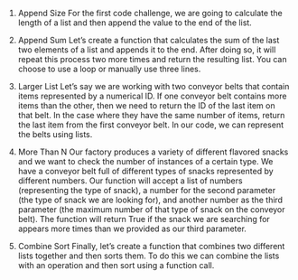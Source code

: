 1. Append Size
For the first code challenge, we are going to calculate the length of a list and then append the value to the end of the list. 

2. Append Sum
Let’s create a function that calculates the sum of the last two elements of a list and appends it to the end. After doing so, it will repeat this process two more times and return the resulting list. You can choose to use a loop or manually use three lines.

3. Larger List
Let’s say we are working with two conveyor belts that contain items represented by a numerical ID. If one conveyor belt contains more items than the other, then we need to return the ID of the last item on that belt. In the case where they have the same number of items, return the last item from the first conveyor belt. In our code, we can represent the belts using lists. 

4. More Than N
Our factory produces a variety of different flavored snacks and we want to check the number of instances of a certain type. We have a conveyor belt full of different types of snacks represented by different numbers. Our function will accept a list of numbers (representing the type of snack), a number for the second parameter (the type of snack we are looking for), and another number as the third parameter (the maximum number of that type of snack on the conveyor belt). The function will return True if the snack we are searching for appears more times than we provided as our third parameter.

5. Combine Sort
Finally, let’s create a function that combines two different lists together and then sorts them. To do this we can combine the lists with an operation and then sort using a function call.